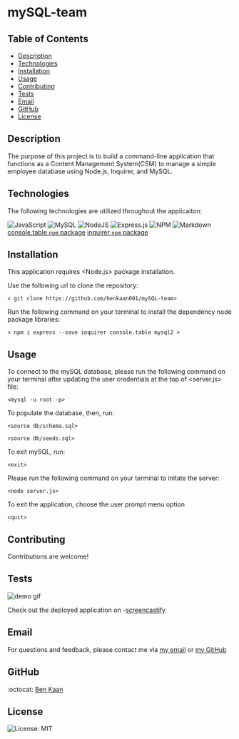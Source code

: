 # mySQL-team


  ## Table of Contents

  * [Description](#description)
  * [Technologies](#technologies)
  * [Installation](#installation)
  * [Usage](#usage)
  * [Contributing](#contributing)
  * [Tests](#tests)
  * [Email](#email)
  * [GitHub](#GitHub)
  * [License](#license)

  ## Description
  
  The purpose of this project is to build a command-line application that functions as a Content Management System(CSM) to manage a simple employee database using Node.js, Inquirer, and MySQL.



  ## Technologies 

  The following technologies are utilized throughout the applicaiton:

  ![JavaScript](https://img.shields.io/badge/javascript-%23323330.svg?style=for-the-badge&logo=javascript&logoColor=%23F7DF1E)
  ![MySQL](https://img.shields.io/badge/mysql-%2300f.svg?style=for-the-badge&logo=mysql&logoColor=white)
  ![NodeJS](https://img.shields.io/badge/node.js-6DA55F?style=for-the-badge&logo=node.js&logoColor=white)
  ![Express.js](https://img.shields.io/badge/express.js-%23404d59.svg?style=for-the-badge&logo=express&logoColor=%2361DAFB)
  ![NPM](https://img.shields.io/badge/NPM-%23000000.svg?style=for-the-badge&logo=npm&logoColor=white)
  ![Markdown](https://img.shields.io/badge/markdown-%23000000.svg?style=for-the-badge&logo=markdown&logoColor=white)
  [console.table `npm` package](https://www.npmjs.com/package/console.table)
  [inquirer `npm` package](https://www.npmjs.com/package/inquirer)





  ## Installation

  This application requires <Node.js> package installation.


  Use the following url to clone the repository:

  `< git clone https://github.com/benkaan001/mySQL-team>`


  Run the following command on your terminal to install the dependency node package libraries:

  `< npm i express --save inquirer console.table mysql2 >`


  ## Usage

  To connect to the mySQL database, please run the following command on your terminal after updating the user credentials at the top of <server.js> file:

  `<mysql -u root -p>`


  To populate the database, then, run:

  `<source db/schema.sql>`

  `<source db/seeds.sql>`


  To exit mySQL, run: 

  `<exit>`


  Please run the following command on your terminal to initate the server:

  `<node server.js>`


  To exit the application, choose the user prompt menu option 

  `<quit>`


  ## Contributing
  
  Contributions are welcome!
  

  ## Tests

  ![demo gif](https://github.com/benkaan001/mySQL-team/blob/main/assets/mySQLteam.gif)
  
  Check out the deployed application on -[screencastify](https://watch.screencastify.com/v/jP1u3Cr6jNmtnH5xbCuA)
 


  ## Email

  For questions and feedback, please contact me via [my email](mailto:benkaan001@gmail.com) or [my GitHub](https://www.github.com/benkaan001)
  

  ## GitHub

  :octocat: [Ben Kaan](https://www.github.com/benkaan001)
  

  ## License

  
  ![License: MIT](https://img.shields.io/badge/License-MIT-yellow.svg)